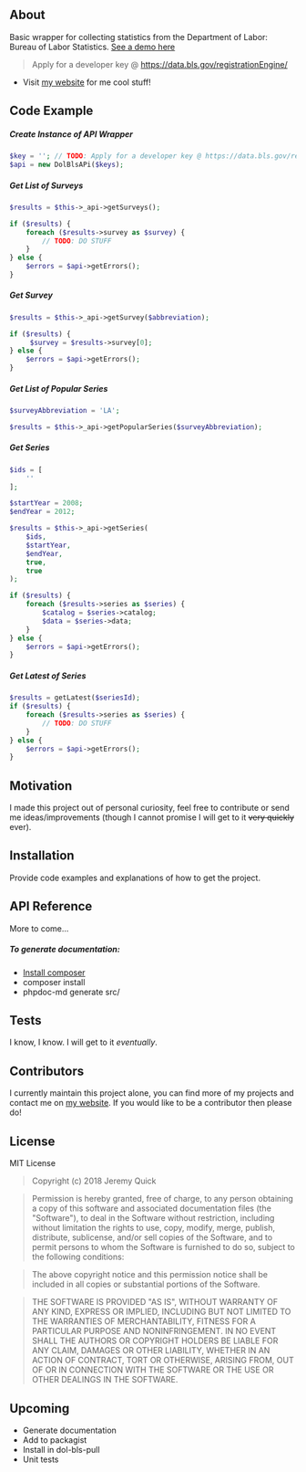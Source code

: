 ## About

Basic wrapper for collecting statistics from the Department of Labor: Bureau of Labor Statistics. 
[See a demo here](https://www.dol-bls-api.jrquick.com)

> Apply for a developer key @ https://data.bls.gov/registrationEngine/

* Visit [my website](https://jrquick.com) for me cool stuff!

## Code Example

##### Create Instance of API Wrapper
```php
$key = ''; // TODO: Apply for a developer key @ https://data.bls.gov/registrationEngine/
$api = new DolBlsAPi($keys);
```

##### Get List of Surveys
```php
$results = $this->_api->getSurveys();

if ($results) {
    foreach ($results->survey as $survey) {
        // TODO: DO STUFF
    }
} else {
    $errors = $api->getErrors();
}
```

##### Get Survey
```php
$results = $this->_api->getSurvey($abbreviation);

if ($results) {
     $survey = $results->survey[0];
} else {
    $errors = $api->getErrors();
}
 ```

##### Get List of Popular Series
```php
$surveyAbbreviation = 'LA';

$results = $this->_api->getPopularSeries($surveyAbbreviation);
```

##### Get Series
```php
$ids = [
    ''
];

$startYear = 2008; 
$endYear = 2012;

$results = $this->_api->getSeries(
    $ids,
    $startYear,
    $endYear,
    true,
    true
);

if ($results) {
    foreach ($results->series as $series) {
        $catalog = $series->catalog;
        $data = $series->data;
    }
} else {
    $errors = $api->getErrors();
}
```

##### Get Latest of Series
```php
$results = getLatest($seriesId);
if ($results) {
    foreach ($results->series as $series) {
        // TODO: DO STUFF
    }
} else {
    $errors = $api->getErrors();
}
```

## Motivation

I made this project out of personal curiosity, feel free to contribute or send me ideas/improvements (though I cannot promise I will get to it ~~very quickly~~ ever).

## Installation

Provide code examples and explanations of how to get the project.

## API Reference

More to come...

##### To generate documentation:

* [Install composer](https://getcomposer.org/download/)
* composer install
* phpdoc-md generate src/

## Tests

I know, I know. I will get to it _eventually_.

## Contributors

I currently maintain this project alone, you can find more of my projects and contact me on [my website](https://www.jrquick.com). If you would like to be a contributor then please do!

## License

MIT License

>Copyright (c) 2018 Jeremy Quick

>Permission is hereby granted, free of charge, to any person obtaining a copy
of this software and associated documentation files (the "Software"), to deal
in the Software without restriction, including without limitation the rights
to use, copy, modify, merge, publish, distribute, sublicense, and/or sell
copies of the Software, and to permit persons to whom the Software is
furnished to do so, subject to the following conditions:

>The above copyright notice and this permission notice shall be included in all
copies or substantial portions of the Software.

>THE SOFTWARE IS PROVIDED "AS IS", WITHOUT WARRANTY OF ANY KIND, EXPRESS OR
IMPLIED, INCLUDING BUT NOT LIMITED TO THE WARRANTIES OF MERCHANTABILITY,
FITNESS FOR A PARTICULAR PURPOSE AND NONINFRINGEMENT. IN NO EVENT SHALL THE
AUTHORS OR COPYRIGHT HOLDERS BE LIABLE FOR ANY CLAIM, DAMAGES OR OTHER
LIABILITY, WHETHER IN AN ACTION OF CONTRACT, TORT OR OTHERWISE, ARISING FROM,
OUT OF OR IN CONNECTION WITH THE SOFTWARE OR THE USE OR OTHER DEALINGS IN THE
SOFTWARE.

## Upcoming

* Generate documentation
* Add to packagist
* Install in dol-bls-pull
* Unit tests
